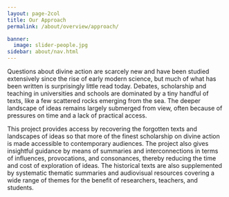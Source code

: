 ```yaml
---
layout: page-2col
title: Our Approach
permalink: /about/overview/approach/

banner:
  image: slider-people.jpg
sidebar: about/nav.html
---
```

Questions about divine action are scarcely new and have been studied extensively since the rise of early modern science, but much of what has been written is surprisingly little read today. Debates, scholarship and teaching in universities and schools are dominated by a tiny handful of texts, like a few scattered rocks emerging from the sea. The deeper landscape of ideas remains largely submerged from view, often because of pressures on time and a lack of practical access.

This project provides access by recovering the forgotten texts and landscapes of ideas so that more of the finest scholarship on divine action is made accessible to contemporary audiences. The project also gives insightful guidance by means of summaries and interconnections in terms of influences, provocations, and consonances, thereby reducing the time and cost of exploration of ideas. The historical texts are also supplemented by systematic thematic summaries and audiovisual resources covering a wide range of themes for the benefit of researchers, teachers, and students.
